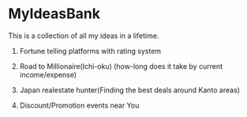 # MyIdeasBank
This is a collection of all my ideas in a lifetime.

1. Fortune telling platforms with rating system

2. Road to Millionaire(Ichi-oku) (how-long does it take by current income/expense)

3. Japan realestate hunter(Finding the best deals around Kanto areas)

4. Discount/Promotion events near You
   
